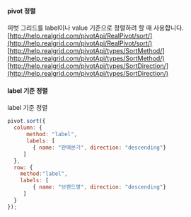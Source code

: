 #### pivot 정렬
피벗 그리드를 label이나 value 기준으로 정렬하려 할 때 사용합니다.  
[http://help.realgrid.com/pivotApi/RealPivot/sort/](http://help.realgrid.com/pivotApi/RealPivot/sort/)
[http://help.realgrid.com/pivotApi/types/SortMethod/](http://help.realgrid.com/pivotApi/types/SortMethod/)
[http://help.realgrid.com/pivotApi/types/SortDirection/](http://help.realgrid.com/pivotApi/types/SortDirection/)

#### label 기준 정렬

<a class="btn primary small round lowercase" id="btnSetLabelSort">label 기준 정렬</a>

```js
pivot.sort({
  column: {
      method: "label",
      labels: [  
        { name: "판매분기", direction: "descending"}
     ]
  },
  row: {
    method:"label",
    labels: [  
        { name: "브랜드명", direction: "descending"}
     ]
  }
});
```

<!--
#### value 기준 정렬

<a class="btn primary small round lowercase" id="btnSetValueSort">value 기준 정렬</a>

```js
pivot.sort({
  row: {
      method: "value",
      fieldName: "차량가격", 
      direction: "descending"
  }
});
```
-->
<script>
$('#btnSetLabelSort').click(function() {
	pivot.sort({
	  column: {
	      method: "label",
	      labels: [  
	        { name: "판매분기", direction: "descending"}
	     ]
	  },
	  row: {
	    method:"label",
	    labels: [  
	        { name: "브랜드명", direction: "descending"}
	     ]
	  }
	});
});
/*
$('#btnSetValueSort').click(function() {
	pivot.sort({
	  row: {
	      method: "value",
	      fieldName: "차량가격", 
	      direction: "descending"
	  }
	});
});
*/
</script>
